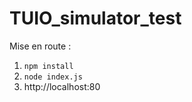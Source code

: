 # TUIO_simulator_test

Mise en route : 

1. ```npm install```
2. ```node index.js```
3. http://localhost:80

